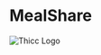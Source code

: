 # MealShare

![Thicc Logo](https://lh5.googleusercontent.com/F_5aipkfaN_CLAhwPbrp3AF_UeypqtrP2h4nXOs8ULHMu9SXEmC8IvlpS5WjsUy93MQ-suJG8m-9htWbf-B9OhyK2SD2WhKvYVKlqZLkO84E3awu3ndCmYnwyJR4SbQl_O8H8WCz)
